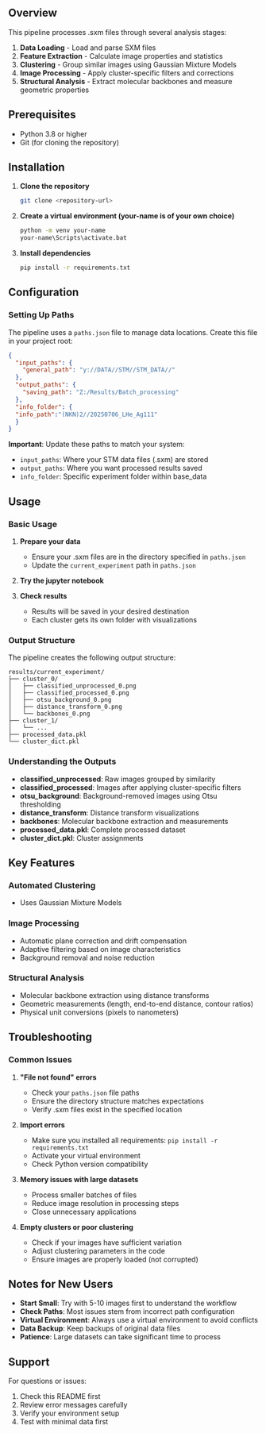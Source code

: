 ## Overview

This pipeline processes .sxm files through several analysis stages:

1. **Data Loading** - Load and parse SXM files
2. **Feature Extraction** - Calculate image properties and statistics
3. **Clustering** - Group similar images using Gaussian Mixture Models
4. **Image Processing** - Apply cluster-specific filters and corrections
5. **Structural Analysis** - Extract molecular backbones and measure geometric properties

## Prerequisites

- Python 3.8 or higher
- Git (for cloning the repository)

## Installation

1. **Clone the repository**
   ```bash
   git clone <repository-url>
   ```

2. **Create a virtual environment (your-name is of your own choice)**
   ```bash
   python -m venv your-name
   your-name\Scripts\activate.bat
   ```

3. **Install dependencies**
   ```bash
   pip install -r requirements.txt
   ```

## Configuration

### Setting Up Paths

The pipeline uses a `paths.json` file to manage data locations. Create this file in your project root:

```json
{
  "input_paths": {
    "general_path": "y://DATA//STM//STM_DATA//"
  },
  "output_paths": {
    "saving_path": "Z:/Results/Batch_processing"
  },
  "info_folder": {
  "info_path":"(NKN)2//20250706_LHe_Ag111"
  }
}
```

**Important**: Update these paths to match your system:
- `input_paths`: Where your STM data files (.sxm) are stored
- `output_paths`: Where you want processed results saved
- `info_folder`: Specific experiment folder within base_data



## Usage

### Basic Usage

1. **Prepare your data**
   - Ensure your .sxm files are in the directory specified in `paths.json`
   - Update the `current_experiment` path in `paths.json`

2. **Try the jupyter notebook**


3. **Check results**
   - Results will be saved in your desired destination
   - Each cluster gets its own folder with visualizations

### Output Structure

The pipeline creates the following output structure:
```
results/current_experiment/
├── cluster_0/
│   ├── classified_unprocessed_0.png
│   ├── classified_processed_0.png
│   ├── otsu_background_0.png
│   ├── distance_transform_0.png
│   └── backbones_0.png
├── cluster_1/
│   └── ...
├── processed_data.pkl
└── cluster_dict.pkl
```

### Understanding the Outputs

- **classified_unprocessed**: Raw images grouped by similarity
- **classified_processed**: Images after applying cluster-specific filters
- **otsu_background**: Background-removed images using Otsu thresholding
- **distance_transform**: Distance transform visualizations
- **backbones**: Molecular backbone extraction and measurements
- **processed_data.pkl**: Complete processed dataset
- **cluster_dict.pkl**: Cluster assignments

## Key Features

### Automated Clustering
- Uses Gaussian Mixture Models 

### Image Processing
- Automatic plane correction and drift compensation
- Adaptive filtering based on image characteristics
- Background removal and noise reduction

### Structural Analysis
- Molecular backbone extraction using distance transforms
- Geometric measurements (length, end-to-end distance, contour ratios)
- Physical unit conversions (pixels to nanometers)

## Troubleshooting

### Common Issues

1. **"File not found" errors**
   - Check your `paths.json` file paths
   - Ensure the directory structure matches expectations
   - Verify .sxm files exist in the specified location

2. **Import errors**
   - Make sure you installed all requirements: `pip install -r requirements.txt`
   - Activate your virtual environment
   - Check Python version compatibility

3. **Memory issues with large datasets**
   - Process smaller batches of files
   - Reduce image resolution in processing steps
   - Close unnecessary applications

4. **Empty clusters or poor clustering**
   - Check if your images have sufficient variation
   - Adjust clustering parameters in the code
   - Ensure images are properly loaded (not corrupted)

## Notes for New Users

- **Start Small**: Try with 5-10 images first to understand the workflow
- **Check Paths**: Most issues stem from incorrect path configuration
- **Virtual Environment**: Always use a virtual environment to avoid conflicts
- **Data Backup**: Keep backups of original data files
- **Patience**: Large datasets can take significant time to process

## Support

For questions or issues:
1. Check this README first
2. Review error messages carefully
3. Verify your environment setup
4. Test with minimal data first
